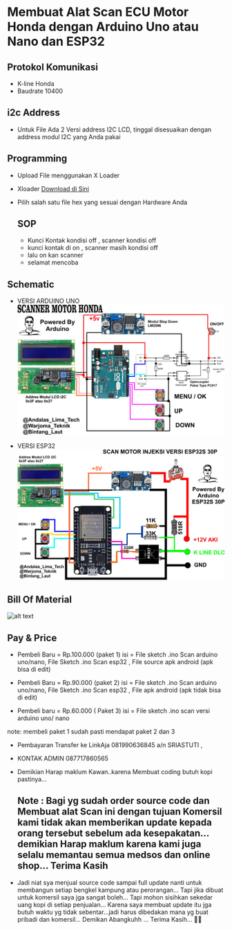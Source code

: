 
# Membuat Alat Scan ECU Motor Honda dengan Arduino Uno atau Nano dan ESP32


## Protokol Komunikasi
- K-line Honda
- Baudrate 10400

## i2c Address
- Untuk File Ada 2 Versi address I2C LCD, tinggal disesuaikan dengan address modul I2C yang Anda pakai

## Programming
- Upload File menggunakan X Loader
- Xloader [Download di Sini](https://github.com/binaryupdates/xLoader.git)
- Pilih salah satu file hex yang sesuai dengan Hardware Anda

  ## SOP
  - Kunci Kontak kondisi off , scanner kondisi off
  - kunci kontak di on , scanner masih kondisi off
  - lalu on kan scanner
  - selamat mencoba

## Schematic
  - VERSI ARDUINO UNO
![alt text](https://github.com/BintangLaut69/Scan-ECU-Honda-Motor/blob/main/SCANNER%201.0.jpg?raw=true)




    
- VERSI ESP32
![alt text](https://github.com/BintangLaut69/Scan-ECU-Honda-Motor/blob/2d8dd3de98fb98721b087b6647b5e2a2fb3c59be/esp32%20scan.jpg?raw=true)




## Bill Of Material
![alt text](https://github.com/BintangLaut69/Scan-ECU-Honda-Motor/blob/main/Daftar%20Komponen.jpg?raw=true)


## Pay & Price
- Pembeli Baru = Rp.100.000 (paket 1)
isi = File sketch .ino Scan arduino uno/nano, File Sketch .ino Scan esp32 , File source apk android (apk bisa di edit)

- Pembeli Baru = Rp.90.000 (paket 2)
  isi = File sketch .ino Scan arduino uno/nano, File Sketch .ino Scan esp32 , File apk android (apk tidak bisa di edit)

- Pembeli baru = Rp.60.000 ( Paket 3) 
isi = File sketch .ino scan versi arduino uno/ nano

note: membeli paket 1 sudah pasti mendapat paket 2 dan 3

- Pembayaran Transfer ke LinkAja 081990636845 a/n SRIASTUTI ,
- KONTAK ADMIN 087717860565
- Demikian Harap maklum Kawan..karena Membuat coding butuh kopi pastinya...

  ## Note : Bagi yg sudah order source code dan Membuat alat Scan ini dengan tujuan Komersil kami tidak akan memberikan update kepada orang tersebut sebelum ada kesepakatan... demikian Harap maklum karena kami juga selalu memantau semua medsos dan online shop... Terima Kasih


- Jadi niat sya menjual source code sampai full update nanti untuk membangun setiap bengkel kampung atau perorangan... Tapi jika dibuat untuk komersil saya jga sangat boleh... Tapi mohon sisihkan sekedar uang kopi di setiap penjualan... Karena saya membuat update itu jga butuh waktu yg tidak sebentar...jadi harus dibedakan mana yg buat pribadi dan komersil... Demikan Abangkuhh ... Terima Kasih... 🙏🙏
